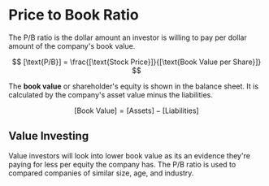 #  Price to Book Ratio

The P/B ratio is the dollar amount an investor is willing to pay per dollar amount of the company's book value.

$$
[\text{P/B}] = \frac{[\text{Stock Price}]}{[\text{Book Value per Share}]}
$$

The **book value** or shareholder's equity is shown in the balance sheet. It is calculated by the company's asset value minus the liabilities.

$$
[\text{Book Value}] = [\text{Assets}] - [\text{Liabilities}]
$$

## Value Investing

Value investors will look into lower book value as its an evidence they're paying for less per equity the company has. The P/B ratio is used to compared companies of similar size, age, and industry.
